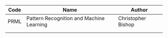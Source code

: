 
| Code | Name | Author |
|------|------|--------|
| PRML | Pattern Recognition and Machine Learning| Christopher Bishop |
|      | | |
|      | | |
